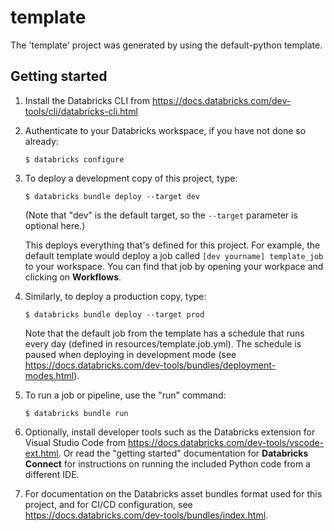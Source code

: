 # template

The 'template' project was generated by using the default-python template.

## Getting started

1. Install the Databricks CLI from https://docs.databricks.com/dev-tools/cli/databricks-cli.html

2. Authenticate to your Databricks workspace, if you have not done so already:
    ```
    $ databricks configure
    ```

3. To deploy a development copy of this project, type:
    ```
    $ databricks bundle deploy --target dev
    ```
    (Note that "dev" is the default target, so the `--target` parameter
    is optional here.)

    This deploys everything that's defined for this project.
    For example, the default template would deploy a job called
    `[dev yourname] template_job` to your workspace.
    You can find that job by opening your workpace and clicking on **Workflows**.

4. Similarly, to deploy a production copy, type:
   ```
   $ databricks bundle deploy --target prod
   ```

   Note that the default job from the template has a schedule that runs every day
   (defined in resources/template.job.yml). The schedule
   is paused when deploying in development mode (see
   https://docs.databricks.com/dev-tools/bundles/deployment-modes.html).

5. To run a job or pipeline, use the "run" command:
   ```
   $ databricks bundle run
   ```

6. Optionally, install developer tools such as the Databricks extension for Visual Studio Code from
   https://docs.databricks.com/dev-tools/vscode-ext.html. Or read the "getting started" documentation for
   **Databricks Connect** for instructions on running the included Python code from a different IDE.

7. For documentation on the Databricks asset bundles format used
   for this project, and for CI/CD configuration, see
   https://docs.databricks.com/dev-tools/bundles/index.html.
